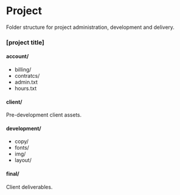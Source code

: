 Project
=======
Folder structure for project administration, development and delivery.


### [project title]

#### account/

- billing/
- contratcs/
- admin.txt
- hours.txt

#### client/
Pre-development client assets.

#### development/

- copy/
- fonts/
- img/
- layout/

#### final/
Client deliverables.
